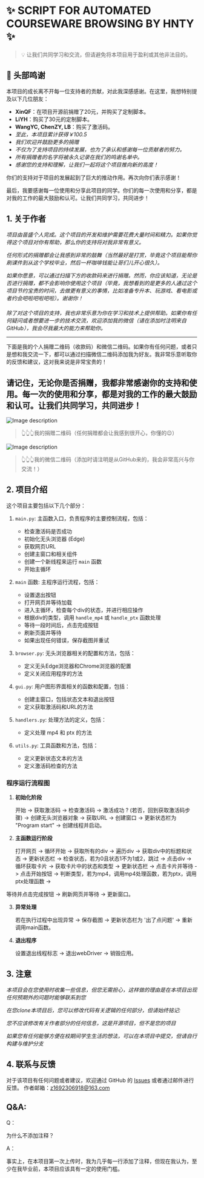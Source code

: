 # ✨ SCRIPT FOR AUTOMATED COURSEWARE BROWSING BY HNTY ✨

> 💡 让我们共同学习和交流，但请避免将本项目用于盈利或其他非法目的。

## 💫 头部鸣谢

本项目的成长离不开每一位支持者的贡献，对此我深感感谢。在这里，我想特别提及以下几位朋友：

- **XinQF**：在项目开源前捐赠了20元，并购买了定制脚本。
- **LiYH**：购买了30元的定制脚本。
- **WangYC, ChenZY, LB**：购买了激活码。
- *至此，本项目累计获得￥100.5*
- *我们欢迎并鼓励更多的捐赠*
- *不仅为了支持项目的持续发展，也为了承认和感谢每一位贡献者的努力。*
- *所有捐赠者的名字将被永久记录在我们的鸣谢名单中。*
- *感谢您的支持和理解，让我们一起将这个项目推向新的高度！*

你们的支持对于项目的发展起到了巨大的推动作用。再次向你们表示感谢！

最后，我要感谢每一位使用和分享此项目的同学。你们的每一次使用和分享，都是对我的工作的最大鼓励和认可。让我们共同学习，共同进步！

## 1. 关于作者

*项目由苗盛个人完成。这个项目的开发和维护需要花费大量时间和精力。如果你觉得这个项目对你有帮助，那么你的支持将对我非常有意义。*

*任何形式的捐赠都会让我感到非常的鼓舞（当然最好是打赏，毕竟这个项目能帮你刷课件到从这个学校毕业，然后一杯咖啡钱能让哥们儿开心很久）。*

*如果你愿意，可以通过扫描下方的收款码来进行捐赠。然而，你应该知道，无论是否进行捐赠，都不会影响你使用这个项目（毕竟，我想看到的是更多的人通过这个项目节约宝贵的时间，去做更有意义的事情，比如准备专升本、玩游戏、看电影或者约会吧啦吧啦吧啦）。谢谢你！*

####
*除了对这个项目的支持，我也非常乐意为你在学习和技术上提供帮助。如果你有任何疑问或者想要进一步的技术交流，欢迎添加我的微信（请在添加时注明来自GitHub），我会尽我最大的能力来帮助你。*

---

下面是我的个人捐赠二维码（收款码）和微信二维码。如果你有任何问题，或者只是想和我交流一下，都可以通过扫描微信二维码添加我为好友。我非常乐意听取你的反馈和建议，这对我来说是非常宝贵的！

请记住，无论你是否捐赠，我都非常感谢你的支持和使用。每一次的使用和分享，都是对我的工作的最大鼓励和认可。让我们共同学习，共同进步！
---

![Image description](./images/donation_qr_code.jpg)
> 👆👆👆我的捐赠二维码（任何捐赠都会让我感到很开心，你懂的😉）

![Image description](./images/author.jpg)
> 👆👆👆我的微信二维码（添加时请注明是从GitHub来的，我会非常高兴与你交流！）

## 2. 项目介绍

这个项目主要包括以下几个部分：

1. `main.py`: 主函数入口，负责程序的主要控制流程，包括：
    - 检查激活码是否成功
    - 初始化无头浏览器 (Edge)
    - 获取网页URL
    - 创建主窗口和相关组件
    - 创建一个新线程来运行 `main` 函数
    - 开始主循环

2. `main` 函数: 主程序运行流程，包括：
    - 设置退出按钮
    - 打开网页并等待加载
    - 进入主循环，检查每个div的状态，并进行相应操作
    - 根据div的类型，调用 `handle_mp4` 或 `handle_ptx` 函数处理
    - 等待一段时间后，点击完成按钮
    - 刷新页面并等待
    - 如果出现任何错误，保存截图并重试

3. `browser.py`: 无头浏览器相关的配置和方法，包括：
    - 定义无头Edge浏览器和Chrome浏览器的配置
    - 定义关闭应用程序的方法

4. `gui.py`: 用户图形界面相关的函数和配置，包括：
    - 创建主窗口，包括状态文本和退出按钮
    - 定义获取激活码和URL的方法

5. `handlers.py`: 处理方法的定义，包括：
    - 定义处理 mp4 和 ptx 的方法

6. `utils.py`: 工具函数和方法，包括：
    - 定义更新状态文本的方法
    - 定义激活码检查的方法

### 程序运行流程图

1. **初始化阶段**

   开始 ->
   获取激活码 ->
   检查激活码 ->
   激活成功 ? (若否，回到获取激活码步骤) ->
   创建无头浏览器对象 ->
   获取URL ->
   创建窗口 ->
   更新状态栏为 "Program start" ->
   创建线程并启动。

2. **主函数运行阶段**

   打开网页 ->
   循环开始 ->
   获取所有的div ->
   遍历div ->
   获取div中的标题和状态 ->
   更新状态栏 ->
   检查状态，若为0且状态1不为1或2，跳过 ->
   点击div ->
   循环获取卡片 ->
   获取卡片中的状态和类型 ->
   更新状态栏 ->
   点击卡片并等待 ->
   点击开始按钮 ->
   判断类型，若为mp4，调用mp4处理函数，若为ptx，调用ptx处理函数 ->

等待并点击完成按钮 ->
刷新网页并等待 ->
更新窗口。

3. **异常处理**

   若在执行过程中出现异常 ->
   保存截图 ->
   更新状态栏为 '出了点问题' ->
   重新调用main函数。

4. **退出程序**

   设置退出线程标志 ->
   退出webDriver ->
   销毁应用。

## 3. 注意


*本项目会在您使用时收集一些信息，但您无需担心，这样做的理由是在本项目出现任何预期外的问题时能够联系到您*

*在您clone本项目后，您可以修改代码有关逻辑的任何部分，但请始终铭记:*

*您不应该修改有关作者部分的任何信息，这是开源项目，但不是您的项目*

*如果您有任何能够方便在校期间学生生活的想法，可以在本项目中提交，但请自行构建与维护分支*

## 4. 联系与反馈

对于该项目有任何问题或者建议，欢迎通过 GitHub
的 [Issues](#) 或者通过邮件进行反馈。
作者邮箱：z1692306918@163.com

## Q&A:

Q：

为什么不添加注释？

A：

事实上，在本项目第一次上传时，我为几乎每一行添加了注释，但现在我认为，至少在我毕业前，本项目应该具有一定的使用门槛。


